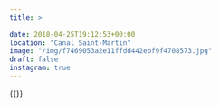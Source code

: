 ```yaml
---
title: >
  
date: 2018-04-25T19:12:53+00:00
location: "Canal Saint-Martin"
image: "/img/f7469053a2e11ffdd442ebf9f4708573.jpg"
draft: false
instagram: true
---
```


{{<photo src="/img/f7469053a2e11ffdd442ebf9f4708573.jpg">}}
